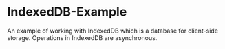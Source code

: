 # IndexedDB-Example

An example of working with IndexedDB which is a database for client-side storage. Operations in IndexedDB are asynchronous.
